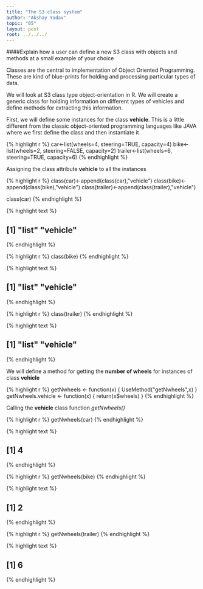 ```yaml
---
title: "The S3 class system"
author: "Akshay Yadav"
topic: "05"
layout: post
root: ../../../
---
```


####Explain how a user can define a new S3 class with objects and methods at a small example of your choice

Classes are the central to implementation of Object Oriented Programming. These are kind of blue-prints for holding and processing particular types of data.

We will look at S3 class type object-orientation in R. We will create a generic class for holding information on different types of vehicles and define methods for extracting this information.  

First, we will define some instances for the class **vehicle**. This is a little different from the classic object-oriented programming languages like JAVA where we first define the class and then instantiate it


{% highlight r %}
car<-list(wheels=4, steering=TRUE, capacity=4)
bike<-list(wheels=2, steering=FALSE, capacity=2)
trailer<-list(wheels=6, steering=TRUE, capacity=6)
{% endhighlight %}

Assigning the class attribute **vehicle** to all the instances

{% highlight r %}
class(car)<-append(class(car),"vehicle")
class(bike)<-append(class(bike),"vehicle")
class(trailer)<-append(class(trailer),"vehicle")

class(car)
{% endhighlight %}



{% highlight text %}
## [1] "list"    "vehicle"
{% endhighlight %}



{% highlight r %}
class(bike)
{% endhighlight %}



{% highlight text %}
## [1] "list"    "vehicle"
{% endhighlight %}



{% highlight r %}
class(trailer)
{% endhighlight %}



{% highlight text %}
## [1] "list"    "vehicle"
{% endhighlight %}

We will define a method for getting the **number of wheels** for instances of class **vehicle**


{% highlight r %}
getNwheels <- function(x)
{
     UseMethod("getNwheels",x)
}
 getNwheels.vehicle <- function(x)
 {
    return(x$wheels)
 }
{% endhighlight %}

Calling the **vehicle** class function *getNwheels()*

{% highlight r %}
getNwheels(car)
{% endhighlight %}



{% highlight text %}
## [1] 4
{% endhighlight %}



{% highlight r %}
getNwheels(bike)
{% endhighlight %}



{% highlight text %}
## [1] 2
{% endhighlight %}



{% highlight r %}
getNwheels(trailer)
{% endhighlight %}



{% highlight text %}
## [1] 6
{% endhighlight %}


